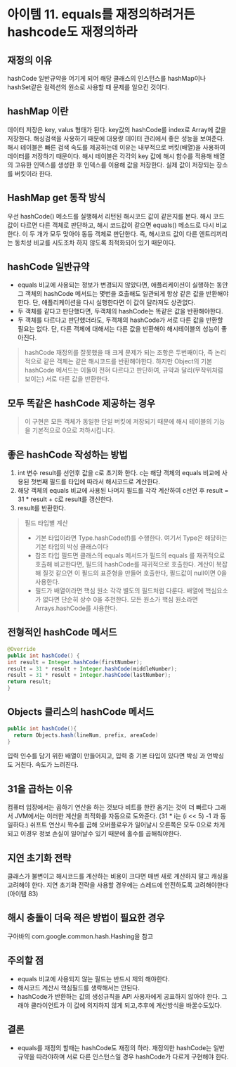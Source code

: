 # 아이템 11. equals를 재정의하려거든 hashcode도 재정의하라 

## 재정의 이유
hashCode 일반규약을 어기게 되어 해당 클래스의 인스턴스를 hashMap이나 hashSet같은 컬렉션의 원소로 사용할 때 문제를 일으킨 것이다.

## hashMap 이란 
데이터 저장은 key, valus 형태가 된다. key값의 hashCode를 index로 Array에 값을 저장한다. 
해싱검색을 사용하기 때문에 대용량 데이터 관리에서 좋은 성능을 보여준다. 
해시 테이블은 빠른 검색 속도를 제공하는데 이유는 내부적으로 버킷(배열)을 사용하여 데이터를 저장하기 때문이다. 해시 테이블은 각각의 key 값에 해시 함수를 적용해 배열의 고유한 인덱스를 생성한 후 인덱스를 이용해 값을 저장한다. 실제 값이 저장되는 장소를 버킷이라 한다.

## HashMap get 동작 방식
우선 hashCode() 메소드를 실행해서 리턴된 해시코드 값이 같은지를 본다. 해시 코드값이 다르면 다른 객체로 판단하고, 해시 코드값이 같으면
equals() 메소드로 다시 비교한다. 이 두 개가 모두 맞아야 동등 객체로 판단한다. 즉, 해시코드 값이 다른 엔트리끼리는 동치성 비교를 시도조차 하지 않도록 최적화되어 있기 때문이다. 

## hashCode 일반규약
* equals 비교에 사용되는 정보가 변경되지 않았다면, 애플리케이션이 실행하는 동안 그 객체의 hashCode 메서드는 몇번을 호출해도 일관되게 항상 같은 값을 반환해야한다. 단, 애플리케이션을 다시 실행한다면 이 값이 달라져도 상관없다.
* 두 객체를 같다고 판단했다면, 두객체의 hashCode는 똑같은 값을 반환해야한다.
* 두 객체를 다르다고 판단했더라도, 두객체의 hashCode가 서로 다른 값을 반환할 필요는 없다. 단, 다른 객체에 대해서는 다른 값을 반환해야 해시테이블의 성능이 좋아진다. 

>hashCode 재정의를 잘못했을 때 크게 문제가 되는 조항은 두번째이다, 즉 논리적으로 같은 객체는 같은 해시코드를 반환해야한다. 하지만 Object의 기본 
hashCode 메서드는 이둘이 전혀 다르다고 판단하여, 규약과 달리(무작위처럼 보이는) 서로 다른 값을 반환한다. 

## 모두 똑같은 hashCode 제공하는 경우
>  이 구현은 모든 객체가 동일한 단일 버킷에 저장되기 때문에 해시 테이블의 기능을 기본적으로 0으로 저하시킵니다.

## 좋은 hashCode 작성하는 방법
1. int 변수 result를 선언후 값을 c로 초기화 한다. c는 해당 객체의 equals 비교에 사용된 첫번째 필드를 타입에 따라서 해시코드로 계산한다.
2. 해당 객체의 equals 비교에 사용된 나머지 필드를 각각 계산하여 c선언 후 result = 31 * result + c로 result를 갱신한다. 
3. result를 반환한다.

>필드 타입별 계산
>* 기본 타입이라면 Type.hashCode(f)를 수행한다. 여기서 Type은 해당하는 기본 타입의 박싱 클래스이다
>* 참조 타입 필드면 클래스의 equals 메서드가 필드의 equals 를 재귀적으로 호출해 비교한다면, 필드의 hashCode를 재귀적으로 호출한다.
  계산이 복잡해 질것 같으면 이 필드의 표준형을 만들어 호출한다, 필드값이 null이면 0을 사용한다.
>* 필드가 배열이라면 핵심 원소 각각 별도의 필드처럼 다룬다. 배열에 핵심요소가 없다면 단순히 상수 0을 추천한다. 모든 원소가 핵심 원소라면 Arrays.hashCode를 사용한다. 


## 전형적인 hashCode 메서드

```java
@Override
public int hashCode() {
int result = Integer.hashCode(firstNumber);
result = 31 * result + Integer.hashCode(middleNumber);
result = 31 * result + Integer.hashCode(lastNumber);
return result;
}
```

## Objects 클리스의 hashCode 메서드 
```java
public int hashCode(){
  return Objects.hash(lineNum, prefix, areaCode)
}
```

입력 인수를 담기 위한 배열이 만들어지고, 입력 중 기본 타입이 있다면 박싱 과 언박싱도 거친다. 속도가 느려진다. 

## 31을 곱하는 이유
컴퓨터 입장에서는 곱하기 연산을 하는 것보다 비트를 한칸 옴기는 것이 더 빠르다 그래서 JVM에서는 이러한 계산을 최적화를 자동으로 도와준다.
(31 * i는 (i << 5) -1 과 동일하다.)
쉬프트 연산시 짝수를 곱해 오버플로우가 일어날시 오른쪽은 모두 0으로 차게되고 이경우 정보 손실이 일어날수 있기 때문에 홀수를 곱해줘야한다. 

## 지연 초기화 전략
클래스가 불변이고 해시코드를 계산하는 비용이 크다면 매번 새로 계산하지 말고 캐싱을 고려해야 한다. 
지연 초기화 전략을 사용할 경우에는 스레드에 안전하도록 고려해야한다 (아이템 83)

## 해시 충돌이 더욱 적은 방법이 필요한 경우 
구아바의 com.google.common.hash.Hashing을 참고


## 주의할 점
* equals 비교에 사용되지 않는 필드는 반드시 제외 해야한다.
* 해시코드 계산시 핵심필드를 생략해서는 안된다.
* hashCode가 반환하는 값의 생성규칙을 API 사용자에게 공표하지 않아야 한다. 그래야 클라이언트가 이 값에 의지하지 않게 되고,추후에 계산방식을 바꿀수도있다.

## 결론 
* equals를 재정의 할때는 hashCode도 재정의 하라. 재정의한 hashCode는 일반 규약을 따라야하며 서로 다른 인스턴스일 경우 hashCode가 다르게 구현해야 한다.







